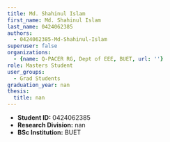 ```yaml
---
title: Md. Shahinul Islam
first_name: Md. Shahinul Islam
last_name: 0424062385
authors:
  - 0424062385-Md-Shahinul-Islam
superuser: false
organizations:
  - {name: Q-PACER RG, Dept of EEE, BUET, url: ''}
role: Masters Student
user_groups:
  - Grad Students
graduation_year: nan
thesis:
  title: nan
---
```


* **Student ID:** 0424062385
* **Research Division:** nan
* **BSc Institution:** BUET
